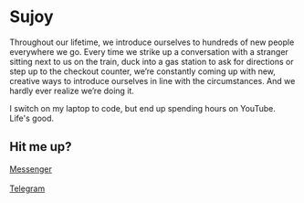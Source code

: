 # Sujoy

Throughout our lifetime, we introduce ourselves to hundreds of new people everywhere we go. Every time we strike up a conversation with a stranger sitting next to us on the train, duck into a gas station to ask for directions or step up to the checkout counter, we’re constantly coming up with new, creative ways to introduce ourselves in line with the circumstances. And we hardly ever realize we’re doing it.

I switch on my laptop to code, but end up spending hours on YouTube. Life's good.



## Hit me up?
[Messenger](http://m.me/sujoy.datta.906)<br/>
<br/>
[Telegram](https://t.me/sujoyyyy)
